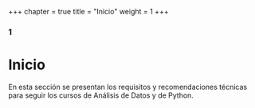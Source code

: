 +++
chapter = true
title = "Inicio"
weight = 1
+++

### 1

# Inicio

En esta sección se presentan los requisitos y recomendaciones técnicas para 
seguir los cursos de Análisis de Datos y de Python.